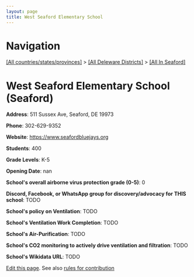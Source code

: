```yaml
---
layout: page
title: West Seaford Elementary School
---
```

# Navigation

[[All countries/states/provinces]](../../..) > [[All Deleware Districts]](../..) > [[All In Seaford]](..)

# West Seaford Elementary School (Seaford)

**Address**: 511 Sussex Ave, Seaford, DE 19973

**Phone**: 302-629-9352

**Website**: <https://www.seafordbluejays.org>

**Students**: 400

**Grade Levels**: K-5

**Opening Date**: nan

**School's overall airborne virus protection grade (0-5)**: 0

**Discord, Facebook, or WhatsApp group for discovery/advocacy for THIS school**: TODO

**School's policy on Ventilation**: TODO

**School's Ventilation Work Completion**: TODO

**School's Air-Purification**: TODO

**School's CO2 monitoring to actively drive ventilation and filtration**: TODO

**School's Wikidata URL**: TODO


[Edit this page](https://github.com/ventilate-schools/DE/edit/main/./Seaford/West_Seaford_Elementary_School.md). See also [rules for contribution](../../../contribution-rules/)